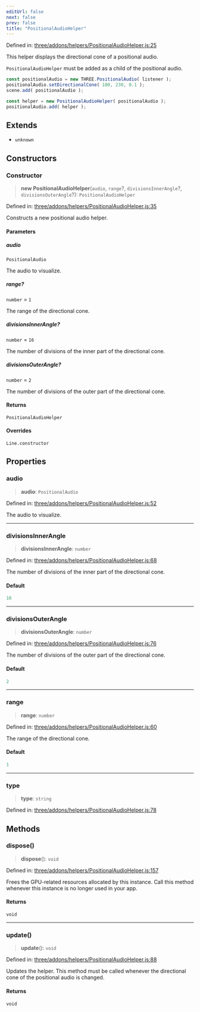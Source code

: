 ```yaml
---
editUrl: false
next: false
prev: false
title: "PositionalAudioHelper"
---
```


Defined in: [three/addons/helpers/PositionalAudioHelper.js:25](https://github.com/DefinitelyMaybe/three-i18n/blob/fa57b79433d1c349ffb23a78727299c8d4190136/three/addons/helpers/PositionalAudioHelper.js#L25)

This helper displays the directional cone of a positional audio.

`PositionalAudioHelper` must be added as a child of the positional audio.

```js
const positionalAudio = new THREE.PositionalAudio( listener );
positionalAudio.setDirectionalCone( 180, 230, 0.1 );
scene.add( positionalAudio );

const helper = new PositionalAudioHelper( positionalAudio );
positionalAudio.add( helper );
```

## Extends

- `unknown`

## Constructors

### Constructor

> **new PositionalAudioHelper**(`audio`, `range`?, `divisionsInnerAngle`?, `divisionsOuterAngle`?): `PositionalAudioHelper`

Defined in: [three/addons/helpers/PositionalAudioHelper.js:35](https://github.com/DefinitelyMaybe/three-i18n/blob/fa57b79433d1c349ffb23a78727299c8d4190136/three/addons/helpers/PositionalAudioHelper.js#L35)

Constructs a new positional audio helper.

#### Parameters

##### audio

`PositionalAudio`

The audio to visualize.

##### range?

`number` = `1`

The range of the directional cone.

##### divisionsInnerAngle?

`number` = `16`

The number of divisions of the inner part of the directional cone.

##### divisionsOuterAngle?

`number` = `2`

The number of divisions of the outer part of the directional cone.

#### Returns

`PositionalAudioHelper`

#### Overrides

`Line.constructor`

## Properties

### audio

> **audio**: `PositionalAudio`

Defined in: [three/addons/helpers/PositionalAudioHelper.js:52](https://github.com/DefinitelyMaybe/three-i18n/blob/fa57b79433d1c349ffb23a78727299c8d4190136/three/addons/helpers/PositionalAudioHelper.js#L52)

The audio to visualize.

***

### divisionsInnerAngle

> **divisionsInnerAngle**: `number`

Defined in: [three/addons/helpers/PositionalAudioHelper.js:68](https://github.com/DefinitelyMaybe/three-i18n/blob/fa57b79433d1c349ffb23a78727299c8d4190136/three/addons/helpers/PositionalAudioHelper.js#L68)

The number of divisions of the inner part of the directional cone.

#### Default

```ts
16
```

***

### divisionsOuterAngle

> **divisionsOuterAngle**: `number`

Defined in: [three/addons/helpers/PositionalAudioHelper.js:76](https://github.com/DefinitelyMaybe/three-i18n/blob/fa57b79433d1c349ffb23a78727299c8d4190136/three/addons/helpers/PositionalAudioHelper.js#L76)

The number of divisions of the outer part of the directional cone.

#### Default

```ts
2
```

***

### range

> **range**: `number`

Defined in: [three/addons/helpers/PositionalAudioHelper.js:60](https://github.com/DefinitelyMaybe/three-i18n/blob/fa57b79433d1c349ffb23a78727299c8d4190136/three/addons/helpers/PositionalAudioHelper.js#L60)

The range of the directional cone.

#### Default

```ts
1
```

***

### type

> **type**: `string`

Defined in: [three/addons/helpers/PositionalAudioHelper.js:78](https://github.com/DefinitelyMaybe/three-i18n/blob/fa57b79433d1c349ffb23a78727299c8d4190136/three/addons/helpers/PositionalAudioHelper.js#L78)

## Methods

### dispose()

> **dispose**(): `void`

Defined in: [three/addons/helpers/PositionalAudioHelper.js:157](https://github.com/DefinitelyMaybe/three-i18n/blob/fa57b79433d1c349ffb23a78727299c8d4190136/three/addons/helpers/PositionalAudioHelper.js#L157)

Frees the GPU-related resources allocated by this instance. Call this
method whenever this instance is no longer used in your app.

#### Returns

`void`

***

### update()

> **update**(): `void`

Defined in: [three/addons/helpers/PositionalAudioHelper.js:88](https://github.com/DefinitelyMaybe/three-i18n/blob/fa57b79433d1c349ffb23a78727299c8d4190136/three/addons/helpers/PositionalAudioHelper.js#L88)

Updates the helper. This method must be called whenever the directional cone
of the positional audio is changed.

#### Returns

`void`
